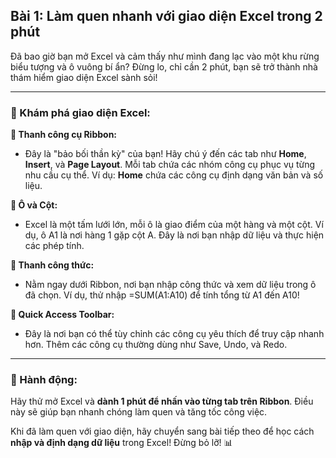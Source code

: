 ## Bài 1: Làm quen nhanh với giao diện Excel trong 2 phút

Đã bao giờ bạn mở Excel và cảm thấy như mình đang lạc vào một khu rừng biểu tượng và ô vuông bí ẩn? Đừng lo, chỉ cần 2 phút, bạn sẽ trở thành nhà thám hiểm giao diện Excel sành sỏi!

---

### 📌 Khám phá giao diện Excel:

**🔹 Thanh công cụ Ribbon:**
- Đây là "bảo bối thần kỳ" của bạn! Hãy chú ý đến các tab như **Home**, **Insert**, và **Page Layout**. Mỗi tab chứa các nhóm công cụ phục vụ từng nhu cầu cụ thể. Ví dụ: **Home** chứa các công cụ định dạng văn bản và số liệu.

**🔹 Ô và Cột:**
- Excel là một tấm lưới lớn, mỗi ô là giao điểm của một hàng và một cột. Ví dụ, ô A1 là nơi hàng 1 gặp cột A. Đây là nơi bạn nhập dữ liệu và thực hiện các phép tính.

**🔹 Thanh công thức:**
- Nằm ngay dưới Ribbon, nơi bạn nhập công thức và xem dữ liệu trong ô đã chọn. Ví dụ, thử nhập =SUM(A1:A10) để tính tổng từ A1 đến A10!

**🔹 Quick Access Toolbar:**
- Đây là nơi bạn có thể tùy chỉnh các công cụ yêu thích để truy cập nhanh hơn. Thêm các công cụ thường dùng như Save, Undo, và Redo.

---

### 🚀 Hành động:

Hãy thử mở Excel và **dành 1 phút để nhấn vào từng tab trên Ribbon**. Điều này sẽ giúp bạn nhanh chóng làm quen và tăng tốc công việc.

Khi đã làm quen với giao diện, hãy chuyển sang bài tiếp theo để học cách **nhập và định dạng dữ liệu** trong Excel! Đừng bỏ lỡ! 📊